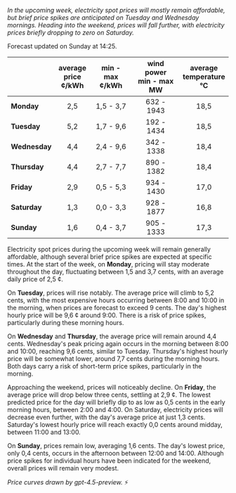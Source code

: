 *In the upcoming week, electricity spot prices will mostly remain affordable, but brief price spikes are anticipated on Tuesday and Wednesday mornings. Heading into the weekend, prices will fall further, with electricity prices briefly dropping to zero on Saturday.*

Forecast updated on Sunday at 14:25.

|               | average<br>price<br>¢/kWh | min - max<br>¢/kWh | wind power<br>min - max<br>MW | average<br>temperature<br>°C |
|:------------- |:-------------------------:|:-------------------:|:-----------------------------:|:----------------------------:|
| **Monday**    |           2,5             |     1,5 - 3,7       |         632 - 1943            |             18,5             |
| **Tuesday**   |           5,2             |     1,7 - 9,6       |         192 - 1434            |             18,5             |
| **Wednesday** |           4,4             |     2,4 - 9,6       |         342 - 1338            |             18,4             |
| **Thursday**  |           4,4             |     2,7 - 7,7       |         890 - 1382            |             18,4             |
| **Friday**    |           2,9             |     0,5 - 5,3       |         934 - 1430            |             17,0             |
| **Saturday**  |           1,3             |     0,0 - 3,3       |         928 - 1877            |             16,8             |
| **Sunday**    |           1,6             |     0,4 - 3,7       |         905 - 1333            |             17,3             |

Electricity spot prices during the upcoming week will remain generally affordable, although several brief price spikes are expected at specific times. At the start of the week, on **Monday**, pricing will stay moderate throughout the day, fluctuating between 1,5 and 3,7 cents, with an average daily price of 2,5 ¢.

On **Tuesday**, prices will rise notably. The average price will climb to 5,2 cents, with the most expensive hours occurring between 8:00 and 10:00 in the morning, when prices are forecast to exceed 9 cents. The day's highest hourly price will be 9,6 ¢ around 9:00. There is a risk of price spikes, particularly during these morning hours.

On **Wednesday** and **Thursday**, the average price will remain around 4,4 cents. Wednesday's peak pricing again occurs in the morning between 8:00 and 10:00, reaching 9,6 cents, similar to Tuesday. Thursday's highest hourly price will be somewhat lower, around 7,7 cents during the morning hours. Both days carry a risk of short-term price spikes, particularly in the morning.

Approaching the weekend, prices will noticeably decline. On **Friday**, the average price will drop below three cents, settling at 2,9 ¢. The lowest predicted price for the day will briefly dip to as low as 0,5 cents in the early morning hours, between 2:00 and 4:00. On Saturday, electricity prices will decrease even further, with the day's average price at just 1,3 cents. Saturday's lowest hourly price will reach exactly 0,0 cents around midday, between 11:00 and 13:00.

On **Sunday**, prices remain low, averaging 1,6 cents. The day's lowest price, only 0,4 cents, occurs in the afternoon between 12:00 and 14:00. Although price spikes for individual hours have been indicated for the weekend, overall prices will remain very modest.

*Price curves drawn by gpt-4.5-preview.* ⚡

